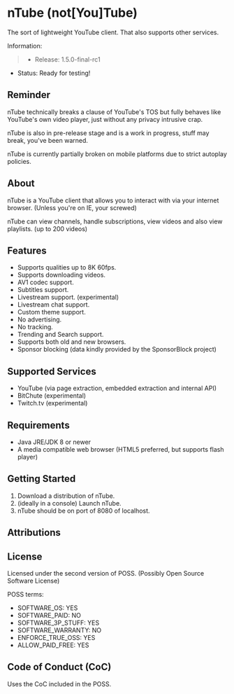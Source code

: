 # nTube (not[You]Tube)

The sort of lightweight YouTube client.
That also supports other services.


Information:
> - Release: 1.5.0-final-rc1
- Status: Ready for testing!

## Reminder

nTube technically breaks a clause of YouTube's TOS but fully behaves like YouTube's own video player, just without any privacy intrusive crap.

nTube is also in pre-release stage and is a work in progress, stuff may break, you've been warned.

nTube is currently partially broken on mobile platforms due to strict autoplay policies.

## About

nTube is a YouTube client that allows you to interact with via your internet browser. (Unless you're on IE, your screwed)

nTube can view channels, handle subscriptions, view videos and also view playlists. (up to 200 videos)

## Features

- Supports qualities up to 8K 60fps.
- Supports downloading videos.
- AV1 codec support.
- Subtitles support.
- Livestream support. (experimental)
- Livestream chat support.
- Custom theme support.
- No advertising.
- No tracking.
- Trending and Search support.
- Supports both old and new browsers.
- Sponsor blocking (data kindly provided by the SponsorBlock project)

## Supported Services

- YouTube (via page extraction, embedded extraction and internal API)
- BitChute (experimental)
- Twitch.tv (experimental)

## Requirements

- Java JRE/JDK 8 or newer
- A media compatible web browser (HTML5 preferred, but supports flash player)

## Getting Started
1. Download a distribution of nTube.
2. (ideally in a console) Launch nTube.
3. nTube should be on port of 8080 of localhost.

## Attributions
## License
Licensed under the second version of POSS. (Possibly Open Source Software License)

POSS terms:

- SOFTWARE_OS: YES
- SOFTWARE_PAID: NO
- SOFTWARE_3P_STUFF: YES
- SOFTWARE_WARRANTY: NO
- ENFORCE_TRUE_OSS: YES
- ALLOW_PAID_FREE: YES

## Code of Conduct (CoC)
Uses the CoC included in the POSS.
